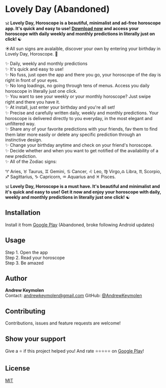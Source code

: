# Lovely Day (Abandoned)

🕉️ <b>Lovely Day, Horoscope is a beautiful, minimalist and ad-free horoscope app. It's quick and easy to use! [Download now](https://play.google.com/store/apps/details?id=xyz.skrawlr.lovelyday) and access your horoscope with daily weekly and monthly predictions in literally just on click!  </b>☯️  
  
☀️All sun signs are avalaible, discover your own by entering your birthday in Lovely Day, Horoscope. 🌙  
  
✨ Daily, weekly and monthly predictions  
✨ It's quick and easy to use!  
✨ No fuss, just open the app and there you go, your horoscope of the day is right in front of your eyes.  
✨ No long loadings, no going through tens of menus. Access you daily horoscope in literally just one click.  
✨ You want to see your weekly or your monthly horoscope? Just swipe right and there you have it.  
✨ At install, just enter your birthday and you're all set!   
✨ Precise and carefully written daily, weekly and monthly predictions. Your horoscope is delivered directly to you everyday, in the most elegant and unfiltered way.  
✨ Share any of your favorite predictions with your friends, fav them to find them later more easily or delete any specific prediction through an instinctive design.  
✨ Change your birthday anytime and check on your friend's horoscope.  
✨ Decide whether and when you want to get notified of the availability of a new prediction.  
✨ All of the Zodiac signs:  
  
♈ Aries, ♉ Taurus, ♊ Gemini, ♋ Cancer, ♌ Leo, ♍ Virgo,♎ Libra, ♏ Scorpio, ♐ Sagittarius, ♑ Capricorn, ♒ Aquarius and ♓ Pisces.  
  
🕉️ <b>Lovely Day, Horoscope is a must have. It's beautiful and minimalist and it's quick and easy to use! Get it now and enjoy your horoscope with daily, weekly and monthly predictions in literally just one click!</b> ☯️  
  
## Installation

Install it from [Google Play](https://play.google.com/store/apps/details?id=xyz.skrawlr.lovelyday) (Abandoned, broke following Android updates)

## Usage

Step 1. Open the app  
Step 2. Read your horoscope  
Step 3. Be amazed  

## Author
<b>Andrew Keymolen</b>  
Contact: andrewkeymolen@gmail.com
GitHub: [@AndrewKeymolen](https://github.com/AndrewKeymolen)

## Contributing

Contributions, issues and feature requests are welcome!

## Show your support

Give a ⭐ if this project helped you! And rate ⭐⭐⭐⭐⭐ on [Google Play](https://play.google.com/store/apps/details?id=xyz.skrawlr.lovelyday)!

## License
[MIT](https://choosealicense.com/licenses/mit/)
